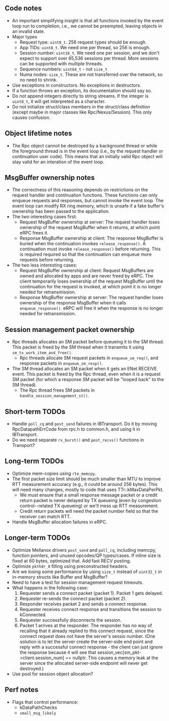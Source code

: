## Code notes
 * An important simplifying insight is that all functions invoked by the event
   loop run to completion, i.e., we cannot be preempted, leaving objects in
   an invalid state.
 * Major types
   * Request type: `uint8_t`. 256 request types should be enough.
   * App TIDs: `uint8_t`. We need one per thread, so 256 is enough.
   * Session number: `uint16_t`. We need one per session, and we don't expect
     to support over 65,536 sessions per thread. More sessions can be supported
     with multiple threads.
   * Sequence numbers: `uint64_t` - not `size_t`
   * Numa nodes: `size_t`. These are not transferred over the network, so no
     need to shrink.
 * Use exceptions in constructors. No exceptions in destructors.
 * If a function throws an exception, its documentation should say so.
 * Do not append integers directly to string streams. If the integer is
   `uint8_t`, it will get interpreted as a character.
 * Do not initialize struct/class members in the struct/class definition
   (except maybe in major classes like Rpc/Nexus/Session). This only causes
   confusion.

## Object lifetime notes
 * The Rpc object cannot be destroyed by a background thread or while the
   foreground thread is in the event loop (i.e., by the request handler or
   continuation user code). This means that an initially valid Rpc object will
   stay valid for an interation of the event loop.

## MsgBuffer ownership notes
 * The correctness of this reasoning depends on restrictions on the request
   handler and continuation functions. These functions can only enqueue requests
   and responses, but cannot invoke the event loop. The event loop can modify
   RX ring memory, which is unsafe if a fake buffer's ownership has been passed
   to the application.
 * The two interesting cases first:
   * Request MsgBuffer ownership at server: The request handler loses ownership
     of the request MsgBuffer when it returns, at which point eRPC frees it.
   * Response MsgBuffer ownership at client: The response MsgBuffer is buried
     when the continuation invokes `release_response()`. A continuation must
     invoke `release_response()` before returning. This is required required so
     that the continuation can enqueue more requests before returning.
 * The two less interesting cases:
   * Request MsgBuffer ownership at client: Request MsgBuffers are owned and
     allocated by apps and are never freed by eRPC. The client temporarily loses
     ownership of the request MsgBuffer until the continuation for the request
     is invoked, at which point it is no longer needed for retransmission.
   * Response MsgBuffer ownership at server: The request handler loses ownership
     of the response MsgBuffer when it calls `enqueue_response()`. eRPC will
     free it when the response is no longer needed for retransmission.

## Session management packet ownership
 * Rpc threads allocates an SM packet before queueing it to the SM thread. This
   packet is freed by the SM thread when it transmits it using
   `sm_tx_work_item_and_free()`.
    * Rpc threads allocate SM request packets in `enqueue_sm_req()`, and
      response packets in `enqueue_sm_resp()`.
 * The SM thread allocates an SM packet when it gets an ENet RECEIVE event.
   This packet is freed by the Rpc thread, even when it is a request SM packet
   (for which a response SM packet will be "looped back" to the SM thread).
     * The Rpc thread frees SM packets in `handle_session_management_st()`.

## Short-term TODOs
 * Handle `poll_cq` and `post_send` failures in IBTransport. Do it by moving
   RpcDatapathErrCode from rpc.h to common.h, and using it in IBTransport.
 * Do we need separate `rx_burst()` and `post_recvs()` functions in Transport?

## Long-term TODOs
 * Optimize mem-copies using `rte_memcpy`.
 * The first packet size limit should be much smaller than MTU to improve RTT
   measurement accuracy (e.g., it could be around 256 bytes). This will need
   many changes, mostly to code that uses TTr::kMaxDataPerPkt.
   * We must ensure that a small response message packet or a credit return
     packet is never delayed by TX queueing (even by congestion control--related
     TX queueing) or we'll mess up RTT measurement.
   * Credit return packets will need the packet number field so that the
     receiver can match RTT.
 * Handle MsgBuffer allocation failures in eRPC.

## Longer-term TODOs
 * Optimize Mellanox drivers `post_send` and `poll_cq`, including memcpy,
   function pointers, and unused opcodes/QP types/cases. If inline size is
   fixed at 60 bytes, optimized that. Add fast RECV posting.
 * Optimize `pkthdr_0` filling using preconstructed headers.
 * Are we losing some performance by using `size_t` instead of `uint32_t` in
   in-memory structs like Buffer and MsgBuffer?
 * Need to have a test for session management request timeouts.
 * What happens in the following case:
   1. Requester sends a connect packet (packet 1). Packet 1 gets delayed.
   2. Requester re-sends the connect packet (packet 2).
   3. Responder receives packet 2 and sends a connect response.
   4. Requester receives connect response and transitions the session to
      kConnected.
   5. Requester successfully disconnects the session.
   6. Packet 1 arrives at the responder. The responder has no way of recalling
      that it already replied to this connect request, since the connect request
      does not have the server's sessio number. (One solution is to let the
      server create the server-side end point and reply with a successful connect
      response - the client can just ignore the response because it will see
      that session_vec[sm_pkt->client.session_num] == nullptr. This causes a
      memory leak at the server since the allocated server-side endpoint will
      never get destroyed.)
 * Use pool for session object allocation?

## Perf notes
 * Flags that control performance:
   * kDataPathChecks
   * `small_msg_likely`

